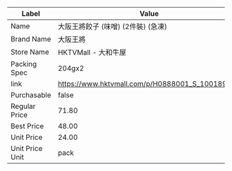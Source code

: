 | Label           | Value                                           |
| --------------- | ----------------------------------------------- |
| Name            | 大阪王將餃子 (味噌)  (2件裝) (急凍)                         |
| Brand Name      | 大阪王將                                            |
| Store Name      | HKTVMall - 大和牛屋                                 |
| Packing Spec    | 204gx2                                          |
| link            | https://www.hktvmall.com/p/H0888001_S_10018940A |
| Purchasable     | false                                           |
| Regular Price   | 71.80                                           |
| Best Price      | 48.00                                           |
| Unit Price      | 24.00                                           |
| Unit Price Unit | pack                                            |
